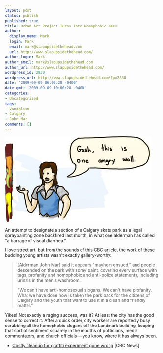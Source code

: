```yaml
---
layout: post
status: publish
published: true
title: Urban Art Project Turns Into Homophobic Mess
author:
  display_name: Mark
  login: Mark
  email: mark@slapupsidethehead.com
  url: http://www.slapupsidethehead.com/
author_login: Mark
author_email: mark@slapupsidethehead.com
author_url: http://www.slapupsidethehead.com/
wordpress_id: 2830
wordpress_url: http://www.slapupsidethehead.com/?p=2830
date: '2009-09-09 06:00:28 -0400'
date_gmt: '2009-09-09 10:00:28 -0400'
categories:
- Uncategorized
tags:
- Vandalism
- Calgary
- John Mar
comments: []
---
```

![I'll call him Angry Wally.](/wp-content/media/2009/09/angry-wall.jpg "I'll call him Angry Wally.")

An attempt to designate a section of a Calgary skate park as a legal spraypainting zone backfired last month, in what one alderman has called "a barrage of visual diarrhea."

I love street art, but from the sounds of this CBC article, the work of these budding young artists wasn't exactly gallery-worthy:

> [Alderman John Mar] said it appears "mayhem ensued," and people descended on the park with spray paint, covering every surface with tags, profanity and homophobic and anti-police statements, including urinals in the men's washroom.
> 
> "We can't have anti-homosexual slogans. We can't have profanity. What we have done now is taken the park back for the citizens of Calgary and the youth that want to use it in a clean and friendly matter."

Yikes! Not exactly a raging success, was it? At least the city has the good sense to correct it. After a quick order, city workers are reportedly busy scrubbing all the homophobic slogans off the Landmark building, keeping that sort of sentiment squarely in the mouths of politicians, media commentators, and church officials---you know, where it has always been.

- [Costly cleanup for graffiti experiment gone wrong](http://www.cbc.ca/canada/calgary/story/2009/08/27/calgary-park-graffiti-zone.html) [CBC News]
